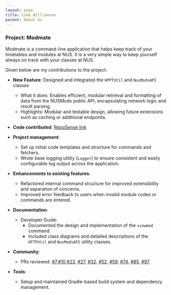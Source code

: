 ```yaml
---
layout: page
title: Luke Williamson
parent: About Us
---
```


### Project: Modmate

Modmate is a command-line application that helps keep track of your timetables and modules at NUS. It is a very simple way to keep yourself always on track with your classes at NUS.

Given below are my contributions to the project.

* **New Feature**: Designed and integrated the `HPPTUtil` and `NusModsAPI` classes
  * What it does: Enables efficient, modular retrieval and formatting of data from the NUSMods public API, encapsulating network logic and result parsing.
  * Highlights: Modular and testable design, allowing future extensions such as caching or additional endpoints.

* **Code contributed**: [RepoSense link](https://nus-cs2113-ay2425s2.github.io/tp-dashboard/?search=githst)

* **Project management**:
  * Set up initial code templates and structure for commands and fetchers.
  * Wrote base logging utility (`Logger`) to ensure consistent and easily configurable log output across the application.

* **Enhancements to existing features**:
  * Refactored internal command structure for improved extensibility and separation of concerns.
  * Improved error feedback to users when invalid module codes or commands are entered.

* **Documentation**:
  * Developer Guide:
    * Documented the design and implementation of the `viewmod` command.
    * Included class diagrams and detailed descriptions of the `HTTPUtil` and `NusModsAPI` utility classes.

* **Community**:
  * PRs reviewed: [\#7](https://github.com/AY2425S2-CS2113-W12-1/tp/pull/7),[\#10](https://github.com/AY2425S2-CS2113-W12-1/tp/pull/10),[\#23](https://github.com/AY2425S2-CS2113-W12-1/tp/pull/23), [\#27](https://github.com/AY2425S2-CS2113-W12-1/tp/pull/27), [\#32](https://github.com/AY2425S2-CS2113-W12-1/tp/pull/32), [\#52](https://github.com/AY2425S2-CS2113-W12-1/tp/pull/52), [\#59](https://github.com/AY2425S2-CS2113-W12-1/tp/pull/59), [\#74](https://github.com/AY2425S2-CS2113-W12-1/tp/pull/74), [\#85](https://github.com/AY2425S2-CS2113-W12-1/tp/pull/85), [\#97](https://github.com/AY2425S2-CS2113-W12-1/tp/pull/97)

* **Tools**:
  * Setup and maintained Gradle-based build system and dependency management.
